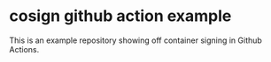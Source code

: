 # cosign github action example

This is an example repository showing off container signing in Github Actions.
